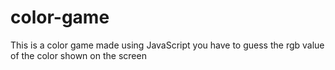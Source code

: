 # color-game
This is a color game made using JavaScript you have to guess the rgb value of the color shown on the screen
